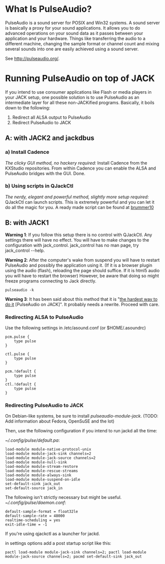 # What Is PulseAudio?

PulseAudio is a sound server for POSIX and Win32 systems. A sound server is basically a proxy for your sound applications. It allows you to do advanced operations on your sound data as it passes between your application and your hardware. Things like transferring the audio to a different machine, changing the sample format or channel count and mixing several sounds into one are easily achieved using a sound server.

See http://pulseaudio.org/.

# Running PulseAudio on top of JACK

If you intend to use consumer applications like Flash or media players in your JACK setup, one possible solution is to use PulseAudio as an intermediate layer for all these non-JACKified programs. Basically, it boils down to the following:

  1. Redirect all ALSA output to PulseAudio
  1. Redirect PulseAudio to JACK

## A: with JACK2 and jackdbus

### a) Install Cadence

_The clicky GUI method, no hackery required:_ Install Cadence from the KXStudio repositories. From within Cadence you can enable the ALSA and PulseAudio bridges with the GUI.
Done.

### b) Using scripts in QJackCtl

_The nerdy, elegant and powerful method, slightly more setup required:_ QJackCtl can launch scripts. This is extremely powerful and you can let it do all the magic for you. A ready made script can be found at [brummer10](https://github.com/brummer10/pajackconnect) 

## B: with JACK1

**Warning 1**: If you follow this setup there is no control with QJackCtl. Any settings there will have no effect. You will have to make changes to the configuration with jack_control. jack_control has no man page, try jack_control --help. 

 **Warning 2**: After the computer's wake from suspend you will have to restart PulseAudio and possibly the application using it. (If it is a browser plugin using the audio (flash), reloading the page should suffice. If it is html5 audio you will have to restart the browser) However, be aware that doing so might freeze programs connecting to Jack directly.

`pulseaudio -k`

**Warning 3**: It has been said about this method that it is "[the hardest way to do it](http://lists.linuxaudio.org/pipermail/linux-audio-user/2014-August/098427.html) [PulseAudio on JACK]". It probably needs a rewrite. Proceed with care.

### Redirecting ALSA to PulseAudio

Use the following settings in /etc/asound.conf (or $HOME/.asoundrc)

	
	pcm.pulse {
	    type pulse
	}
	
	ctl.pulse {
	    type pulse
	}
	
	pcm.!default {
	    type pulse
	}
	ctl.!default {
	    type pulse
	}
	


### Redirecting PulseAudio to JACK
On Debian-like systems, be sure to install *pulseaudio-module-jack*. (TODO: Add information about Fedora, OpenSuSE and the lot)

Then, use the following configuration if you intend to run jackd all the time:

*~/.config/pulse/default.pa*:

	
	load-module module-native-protocol-unix
	load-module module-jack-sink channels=2
	load-module module-jack-source channels=2
	load-module module-null-sink
	load-module module-stream-restore
	load-module module-rescue-streams
	load-module module-always-sink
	load-module module-suspend-on-idle
	set-default-sink jack_out
	set-default-source jack_in
	

The following isn't strictly necessary but might be useful. *~/.config/pulse/daemon.conf*:
	
	default-sample-format = float32le
	default-sample-rate = 48000
	realtime-scheduling = yes
	exit-idle-time = -1
	

If you're using qjackctl as a launcher for jackd.

in settings options add a post startup script like this:

	
	pactl load-module module-jack-sink channels=2; pactl load-module module-jack-source channels=2; pacmd set-default-sink jack_out
